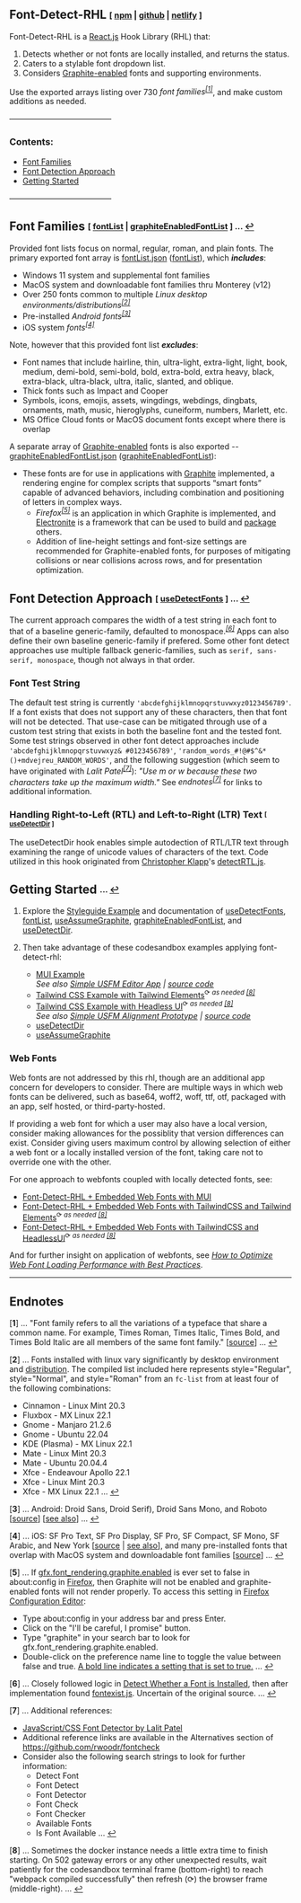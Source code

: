 ## Font-Detect-RHL <sub><sup>[ [npm](https://www.npmjs.com/package/font-detect-rhl) | [github](https://github.com/RUN-Collaborations/font-detect-rhl) | [netlify](https://font-detect-rhl.netlify.app/) ]</sup></sub>
Font-Detect-RHL is a [React.js](https://reactjs.org/) Hook Library (RHL) that:
1. Detects whether or not fonts are locally installed, and returns the status.
1. Caters to a stylable font dropdown list.
1. Considers [Graphite-enabled](https://software.sil.org/fonts/) fonts and supporting environments.

Use the exported arrays listing over 730 *font families<sup id="a1">[[1]](#f1)</sup>*, and make custom additions as needed.

<span id="Contents">—————————————</span>

### **Contents:**
* [Font Families](#Font_Families)
* [Font Detection Approach](#Font_Detection_Approach)
* [Getting Started](#Getting_Started)

—————————————

## <span id="Font_Families">Font Families </span><sub><sup>[ [fontList](https://font-detect-rhl.netlify.app/#/Example?id=usedetectfonts) | [graphiteEnabledFontList](https://font-detect-rhl.netlify.app/#/Example?id=graphiteenabledfontlist) ] ... [↩](#Contents)</sup></sub>

Provided font lists focus on normal, regular, roman, and plain fonts. The primary exported font array is [fontList.json](https://github.com/RUN-Collaborations/font-detect-rhl/blob/main/src/fonts/fontList.json) ([fontList](https://font-detect-rhl.netlify.app/#/Example?id=usedetectfonts)), which ***includes***:
* Windows 11 system and supplemental font families
* MacOS system and downloadable font families thru Monterey (v12)
* Over 250 fonts common to multiple *Linux desktop environments/distributions<sup id="a2">[[2]](#f2)</sup>*
* Pre-installed *Android fonts<sup id="a3">[[3]](#f3)</sup>*
* iOS system *fonts<sup id="a4">[[4]](#f4)</sup>*

Note, however that this provided font list ***excludes***:
* Font names that include hairline, thin, ultra-light, extra-light, light, book, medium, demi-bold, semi-bold, bold, extra-bold, extra heavy, black, extra-black, ultra-black, ultra, italic, slanted, and oblique.
* Thick fonts such as Impact and Cooper
* Symbols, icons, emojis, assets, wingdings, webdings, dingbats, ornaments, math, music, hieroglyphs, cuneiform, numbers, Marlett, etc.
* MS Office Cloud fonts or MacOS document fonts except where there is overlap

A separate array of [Graphite-enabled](https://software.sil.org/fonts/) fonts is also exported -- [graphiteEnabledFontList.json](https://github.com/RUN-Collaborations/font-detect-rhl/blob/main/src/fonts/graphiteEnabledFontList.json) ([graphiteEnabledFontList](https://font-detect-rhl.netlify.app/#/Example?id=graphiteenabledfontlist)):
* These fonts are for use in applications with [Graphite](https://scripts.sil.org/cms/scripts/page.php?site_id=projects&item_id=graphite_about) implemented, a rendering engine for complex scripts that supports “smart fonts” capable of advanced behaviors, including combination and positioning of letters in complex ways.
   * *Firefox<sup id="a5">[[5]](#f5)</sup>* is an application in which Graphite is implemented, and [Electronite](https://www.npmjs.com/package/electronite) is a framework that can be used to build and [package](https://www.npmjs.com/package/electronite-packager) others.
   * Addition of line-height settings and font-size settings are recommended for Graphite-enabled fonts, for purposes of mitigating collisions or near collisions across rows, and for presentation optimization.

## <span id="Font_Detection_Approach">Font Detection Approach </span><sub><sup>[ [useDetectFonts](https://font-detect-rhl.netlify.app/#/Example?id=usedetectfonts) ] ... [↩](#Contents)</sup></sub>
The current approach compares the width of a test string in each font to that of a baseline generic-family, defaulted to monospace<span style="white-space:nowrap;">.*<sup id="a6">[[6]](#f6)</sup>*</span> Apps can also define their own baseline generic-family if prefered. Some other font detect approaches use multiple fallback generic-families, such as `serif, sans-serif, monospace`, though not always in that order.

### Font Test String
The default test string is currently `'abcdefghijklmnopqrstuvwxyz0123456789'`. If a font exists that does not support any of these characters, then that font will not be detected. That use-case can be mitigated through use of a custom test string that exists in both the baseline font and the tested font. Some test strings observed in other font detect approaches include `'abcdefghijklmnopqrstuvwxyz& #0123456789'`, `'random_words_#!@#$^&*()+mdvejreu_RANDOM_WORDS'`, and the following suggestion (which seem to have originated with *Lalit Patel<sup id="a7">[[7]](#f7)</sup>*): *"Use m or w because these two characters take up the maximum width."* See *endnotes<sup>[[7]](#f7)</sup>* for links to additional information.

### Handling Right-to-Left (RTL) and Left-to-Right (LTR) Text <sub><sup>[ [useDetectDir](https://font-detect-rhl.netlify.app/#/Example?id=usedetectdir) ]</sup></sub>
The useDetectDir hook enables simple autodection of RTL/LTR text through examining the range of unicode values of characters of the text. Code utilized in this hook originated from [Christopher Klapp](https://github.com/klappy)'s [detectRTL.js](https://github.com/unfoldingWord-box3/simple-text-editor-rcl/blob/9e34aa5618cf1b06409b2c169ba5bd86229e6d45/src/helpers/detectRTL.js).

## <span id="Getting_Started">Getting Started </span><sub><sup>... [↩](#Contents)</sup></sub>
1. Explore the [Styleguide Example](#/Example) and documentation of [useDetectFonts](#/Example?id=usedetectfonts), [fontList](#/Example?id=fontlist), [useAssumeGraphite](#/Example?id=useassumegraphite), [graphiteEnabledFontList](#/Example?id=graphiteenabledfontlist), and [useDetectDir](#/Example?id=usedetectdir).

1. Then take advantage of these codesandbox examples applying font-detect-rhl:
   * [MUI Example](https://codesandbox.io/s/mui-font-detect-rhl-xui47y?file=/src/components/SelectMUI.jsx)<br />
      *See also [Simple USFM Editor App](https://simple-usfm-editor-app.netlify.app/) | [source code](https://github.com/klappy/simple-usfm-editor-app/blob/main/src/components/font-configuration/)*
   * [Tailwind CSS Example with Tailwind Elements](https://codesandbox.io/s/font-detect-rhl-react18-tailwindcss3-tw-elements-5lzvjg?file=/src/components/Example.jsx)<sup>⟳ *as needed [[8]](#f8)*</sup>
   * [Tailwind CSS Example with Headless UI](https://codesandbox.io/s/font-detect-rhl-react18-tailwindcss3-headlessui-sfcneo?file=/src/components/Example.jsx)<sup>⟳ *as needed [[8]](#f8)*</sup><br />
   *See also [Simple USFM Alignment Prototype](https://simple-usfm-alignment-prototype.netlify.app/) | [source code](https://github.com/RUN-Collaborations/simple-usfm-alignment-prototype/blob/master/src/components/FontDropdown.jsx)*
   * [useDetectDir](https://codesandbox.io/s/usedetectdir-font-detect-rhl-280fws?file=/src/components/DetectDir.jsx)
   * [useAssumeGraphite](https://codesandbox.io/s/useassumegraphite-font-detect-rhl-dnlqs1?file=/src/components/UtilizeGraphiteFonts.jsx)

### Web Fonts
Web fonts are not addressed by this rhl, though are an additional app concern for developers to consider. There are multiple ways in which web fonts can be delivered, such as base64, woff2, woff, ttf, otf, packaged with an app, self hosted, or third-party-hosted.

If providing a web font for which a user may also have a local version, consider making allowances for the possiblity that version differences can exist. Consider giving users maximum control by allowing selection of either a web font or a locally installed version of the font, taking care not to override one with the other.

For one approach to webfonts coupled with locally detected fonts, see:
   * [Font-Detect-RHL + Embedded Web Fonts with MUI](https://codesandbox.io/s/mui-font-detect-rhl-embedded-web-fonts-rtn566?file=/src/components/SelectMUI.jsx)
   * [Font-Detect-RHL + Embedded Web Fonts with TailwindCSS and Tailwind Elements](https://codesandbox.io/s/font-detect-rhl-react18-tailwindcss3-headlessui-embedded-web-fonts-6m4gdt?file=/src/components/Example.jsx)<sup>⟳ *as needed [[8]](#f8)*</sup>
   * [Font-Detect-RHL + Embedded Web Fonts with TailwindCSS and HeadlessUI](https://codesandbox.io/s/font-detect-rhl-react18-tailwindcss3-headlessui-embedded-web-fonts-6m4gdt?file=/src/components/Example.jsx)<sup>⟳ *as needed [[8]](#f8)*</sup>

And for further insight on application of webfonts, see *[How to Optimize Web Font Loading Performance with Best Practices](https://www.holisticseo.digital/pagespeed/loading-font/)*.
___

## Endnotes
[<b id="f1">1</b>] ... "Font family refers to all the variations of a typeface that share a common name. For example, Times Roman, Times Italic, Times Bold, and Times Bold Italic are all members of the same font family." [[source](http://theworldsgreatestbook.com/choosing-book-font/)] ... [↩](#a1)

[<b id="f2">2</b>] ... Fonts installed with linux vary significantly by desktop environment and [distribution](https://distrowatch.com/). The compiled list included here represents style="Regular", style="Normal", and style="Roman" from an `fc-list` from at least four of the following combinations:
* Cinnamon - Linux Mint 20.3
* Fluxbox - MX Linux 22.1
* Gnome - Manjaro 21.2.6
* Gnome - Ubuntu 22.04
* KDE (Plasma) - MX Linux 22.1
* Mate - Linux Mint 20.3
* Mate - Ubuntu 20.04.4
* Xfce - Endeavour Apollo 22.1
* Xfce - Linux Mint 20.3
* Xfce - MX Linux 22.1 ... [↩](#a2)

[<b id="f3">3</b>] ... Android: Droid Sans, Droid Serif), Droid Sans Mono, and Roboto [[source](https://www.exeideas.com/2016/02/list-of-default-fonts-in-android.html)] [[see also](https://stackoverflow.com/questions/3532397/how-to-retrieve-a-list-of-available-installed-fonts-in-android)] ... [↩](#a3)

[<b id="f4">4</b>] ... iOS: SF Pro Text, SF Pro Display, SF Pro, SF Compact, SF Mono, SF Arabic, and New York [[source](https://9to5mac.com/2021/10/25/apple-refreshes-design-resources-for-ios-15-with-new-templates-fonts-and-website/) | [see also](https://developer.apple.com/fonts/)], and many pre-installed fonts that overlap with MacOS system and downloadable font families [[source](https://developer.apple.com/fonts/system-fonts/)]  ... [↩](#a4)

[<b id="f5">5</b>] ... If [gfx.font_rendering.graphite.enabled](https://silnrsi.github.io/FDBP/en-US/Browsers%20as%20a%20font%20test%20platform.html) is ever set to false in about:config in [Firefox](https://www.mozilla.org/firefox/all/), then Graphite will not be enabled and graphite-enabled fonts will not render properly. To access this setting in [Firefox Configuration Editor](https://support.mozilla.org/en-US/kb/about-config-editor-firefox):
* Type about:config in your address bar and press Enter.
* Click on the "I'll be careful, I promise" button.
* Type "graphite" in your search bar to look for gfx.font_rendering.graphite.enabled.
* Double-click on the preference name line to toggle the value between false and true. [A bold line indicates a setting that is set to true.](https://support.mozilla.org/en-US/kb/about-config-editor-firefox) ... [↩](#a5)

[<b id="f6">6</b>] ... Closely followed logic in [Detect Whether a Font is Installed](https://www.kirupa.com/html5/detect_whether_font_is_installed.htm), then after implementation found [fontexist.js](https://gist.github.com/alloyking/4154494). Uncertain of the original source. ... [↩](#a6)

[<b id="f7">7</b>] ... Additional references:
* [JavaScript/CSS Font Detector by Lalit Patel](https://gist.github.com/szepeviktor/d28dfcfc889fe61763f3)
* Additional reference links are available in the Alternatives section of https://github.com/rwoodr/fontcheck
* Consider also the following search strings to look for further information:
   * Detect Font
   * Font Detect
   * Font Detector
   * Font Check
   * Font Checker
   * Available Fonts
   * Is Font Available ... [↩](#a7)

[<b id="f8">8</b>] ... Sometimes the docker instance needs a little extra time to finish starting. On 502 gateway errors or any other unexpected results, wait patiently for the codesandbox terminal frame (bottom-right) to reach "webpack compiled successfully" then refresh (⟳) the browser frame (middle-right). ... [↩](#a8)
